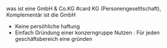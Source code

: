 was ist eine GmbH & Co.KG #card 
KG (Personengeselltschaft), Komplementär ist die GmbH
- Keine persöhliche haftung
- Einfach Gründung einer konzerngruppe
Nutzen : Für jeden geschäftsbereich eine gründen
